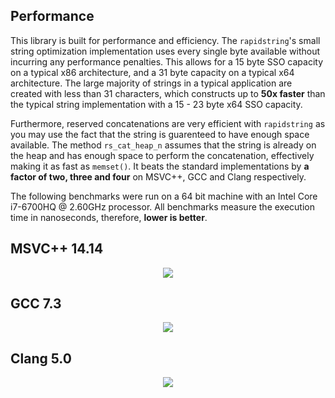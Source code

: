 ## Performance
This library is built for performance and efficiency. The `rapidstring`'s small string optimization implementation uses every single byte available without incurring any performance penalties. This allows for a 15 byte SSO capacity on a typical x86 architecture, and a 31 byte capacity on a typical x64 architecture. The large majority of strings in a typical application are created with less than 31 characters, which constructs up to **50x faster** than the typical string implementation with a 15 - 23 byte x64 SSO capacity. 

Furthermore, reserved concatenations are very efficient with `rapidstring` as you may use the fact that the string is guarenteed to have enough space available. The method `rs_cat_heap_n` assumes that the string is already on the heap and has enough space to perform the concatenation, effectively making it as fast as `memset()`. It beats the standard implementations by **a factor of two, three and four** on MSVC++, GCC and Clang respectively.

The following benchmarks were run on a 64 bit machine with an Intel Core i7-6700HQ @ 2.60GHz processor. All benchmarks measure the execution time in nanoseconds, therefore, **lower is better**.

## MSVC++ 14.14
<div align="center"><img src="https://i.imgur.com/kBm8tLK.png"/></div>

## GCC 7.3
<div align="center"><img src="https://i.imgur.com/Wt7AsF3.png"/></div>

## Clang 5.0
<div align="center"><img src="https://i.imgur.com/GmU8Hxq.png"/></div>
